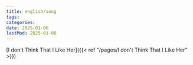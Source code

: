 ```yaml
---
title: english/song
tags:
categories:
date: 2025-01-06
lastMod: 2025-01-06
---
```







[I don't Think That I Like Her]({{< ref "/pages/I don't Think That I Like Her" >}})




